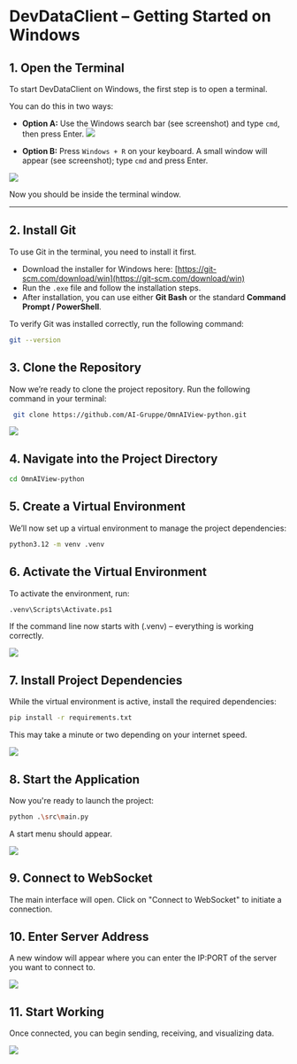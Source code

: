 
# DevDataClient – Getting Started on Windows


## 1. Open the Terminal

To start DevDataClient on Windows, the first step is to open a terminal.

You can do this in two ways:

- **Option A:** Use the Windows search bar (see screenshot) and type `cmd`, then press Enter.
![](https://github.com/Defjoint777/OmnAIView-python/blob/master/Docs/screens/screens/WindowsLeiste.png?raw=true)

- **Option B:** Press `Windows + R` on your keyboard. A small window will appear (see screenshot); type `cmd` and press Enter.

![](https://github.com/Defjoint777/OmnAIView-python/blob/master/Docs/screens/screens/cmd.png?raw=true)

Now you should be inside the terminal window.

---

## 2. Install Git

To use Git in the terminal, you need to install it first.

- Download the installer for Windows here: [https://git-scm.com/download/win](https://git-scm.com/download/win)
- Run the `.exe` file and follow the installation steps.
- After installation, you can use either **Git Bash** or the standard **Command Prompt / PowerShell**.

To verify Git was installed correctly, run the following command:

```bash
git --version
```
## 3. Clone the Repository

Now we’re ready to clone the project repository. Run the following command in your terminal:
```bash
 git clone https://github.com/AI-Gruppe/OmnAIView-python.git
```
![](https://github.com/Defjoint777/OmnAIView-python/blob/master/Docs/screens/screens/clone.png?raw=true)

## 4. Navigate into the Project Directory

```bash
cd OmnAIView-python
```

## 5. Create a Virtual Environment

We’ll now set up a virtual environment to manage the project dependencies:

```bash 
python3.12 -m venv .venv
```

## 6. Activate the Virtual Environment

To activate the environment, run:

```bash
.venv\Scripts\Activate.ps1
```
If the command line now starts with (.venv) – everything is working correctly.

![](https://github.com/Defjoint777/OmnAIView-python/blob/master/Docs/screens/screens/cdvenvstart.png?raw=true)

## 7. Install Project Dependencies

While the virtual environment is active, install the required dependencies:

```bash
pip install -r requirements.txt
```
This may take a minute or two depending on your internet speed.

![](https://github.com/Defjoint777/OmnAIView-python/blob/master/Docs/screens/screens/req.png?raw=true)

## 8. Start the Application

Now you're ready to launch the project:


```bash
python .\src\main.py
```
A start menu should appear.

![](https://github.com/Defjoint777/OmnAIView-python/blob/master/Docs/screens/screens/Start.png?raw=true)

## 9. Connect to WebSocket

The main interface will open. Click on "Connect to WebSocket" to initiate a connection.

## 10. Enter Server Address

A new window will appear where you can enter the IP:PORT of the server you want to connect to.

![](https://github.com/Defjoint777/OmnAIView-python/blob/master/Docs/screens/screens/ipport.png?raw=true)

## 11. Start Working

Once connected, you can begin sending, receiving, and visualizing data.

![](https://github.com/Defjoint777/OmnAIView-python/blob/master/Docs/screens/screens/Graph.png?raw=true)

